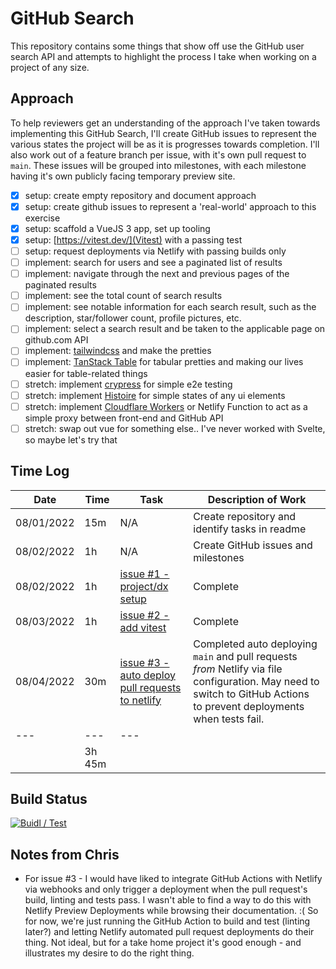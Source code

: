 # GitHub Search

This repository contains some things that show off use the GitHub user search API and attempts to highlight the process I take when working on a project of any size.

## Approach

To help reviewers get an understanding of the approach I've taken towards implementing this GitHub Search, I'll create GitHub issues to represent the various states the project will be as it is progresses towards completion. I'll also work out of a feature branch per issue, with it's own pull request to `main`. These issues will be grouped into milestones, with each milestone having it's own publicly facing temporary preview site.

- [x] setup: create empty repository and document approach
- [x] setup: create github issues to represent a 'real-world' approach to this exercise
- [x] setup: scaffold a VueJS 3 app, set up tooling
- [x] setup: [https://vitest.dev/](Vitest) with a passing test
- [ ] setup: request deployments via Netlify with passing builds only
- [ ] implement: search for users and see a paginated list of results
- [ ] implement: navigate through the next and previous pages of the paginated results
- [ ] implement: see the total count of search results
- [ ] implement: see notable information for each search result, such as the description, star/follower
      count, profile pictures, etc.
- [ ] implement: select a search result and be taken to the applicable page on github.com API
- [ ] implement: [tailwindcss](https://tailwindcss.com/) and make the pretties
- [ ] implement: [TanStack Table](https://tanstack.com/table/v8) for tabular pretties and making our lives easier for table-related things
- [ ] stretch: implement [crypress](https://go.cypress.io/) for simple e2e testing
- [ ] stretch: implement [Histoire](https://histoire.dev/) for simple states of any ui elements
- [ ] stretch: implement [Cloudflare Workers](https://workers.cloudflare.com/) or Netlify Function to act as a simple proxy between front-end and GitHub API
- [ ] stretch: swap out vue for something else.. I've never worked with Svelte, so maybe let's try that

## Time Log

| Date       | Time   | Task                                                                                                    | Description of Work                                                                                                                                                   |
| ---------- | ------ | ------------------------------------------------------------------------------------------------------- | --------------------------------------------------------------------------------------------------------------------------------------------------------------------- |
| 08/01/2022 | 15m    | N/A                                                                                                     | Create repository and identify tasks in readme                                                                                                                        |
| 08/02/2022 | 1h     | N/A                                                                                                     | Create GitHub issues and milestones                                                                                                                                   |
| 08/02/2022 | 1h     | [issue #1 - project/dx setup](https://github.com/chrisjbarr/github-search/issues/1)                     | Complete                                                                                                                                                              |
| 08/03/2022 | 1h     | [issue #2 - add vitest](https://github.com/chrisjbarr/github-search/issues/2)                           | Complete                                                                                                                                                              |
| 08/04/2022 | 30m    | [issue #3 - auto deploy pull requests to netlify](https://github.com/chrisjbarr/github-search/issues/2) | Completed auto deploying `main` and pull requests _from_ Netlify via file configuration. May need to switch to GitHub Actions to prevent deployments when tests fail. |
| ---        | ---    | ---                                                                                                     |
|            | 3h 45m |                                                                                                         |

## Build Status

[![Buidl / Test](https://github.com/chrisjbarr/github-search/actions/workflows/node.js.yml/badge.svg)](https://github.com/chrisjbarr/github-search/actions/workflows/node.js.yml)

## Notes from Chris

- For issue #3 - I would have liked to integrate GitHub Actions with Netlify via webhooks and only trigger a deployment when the pull request's build, linting and tests pass. I wasn't able to find a way to do this with Netlify Preview Deployments while browsing their documentation. :( So for now, we're just running the GitHub Action to build and test (linting later?) and letting Netlify automated pull request deployments do their thing. Not ideal, but for a take home project it's good enough - and illustrates my desire to do the right thing.
